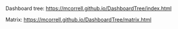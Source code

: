 Dashboard tree: https://mcorrell.github.io/DashboardTree/index.html

Matrix: https://mcorrell.github.io/DashboardTree/matrix.html